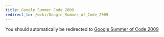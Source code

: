 ```yaml
---
title: Google Summer Code 2009
redirect_to: /wiki/Google_Summer_of_Code_2009
---
```


You should automatically be redirected to [Google Summer of Code 2009](/wiki/Google_Summer_of_Code_2009)
